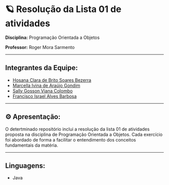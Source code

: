 
# 🪐 Resolução da Lista 01 de atividades 
**Disciplina:** Programação Orientada a Objetos

**Professor:** Roger Mora Sarmento



---

## Integrantes da Equipe:
- [Hosana Clara de Brito Soares Bezerra](https://github.com/hosanasoaress)
- [Marcella Ivina de Araújo Gondim](https://github.com/MarcyIvi)
- [Sally Gosson Viana Colombo](https://github.com/sallygosson)
- [Francisco Israel Alves Barbosa](https://github.com/alvesisrael221)


---

## ⚙️ Apresentação:
O detertminado repositório inclui a resolução da lista 01 de atividades proposta na disciplina de Programação Orientada a Objetos. Cada exercício foi abordado de forma a facilitar o entendimento dos conceitos fundamentais da matéria.

---

## Linguagens:
- Java
